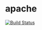 # apache

[![Build Status](https://drone.owncloud.com/api/badges/owncloud-ansible/apache/status.svg)](https://drone.owncloud.com/owncloud-ansible/apache)

